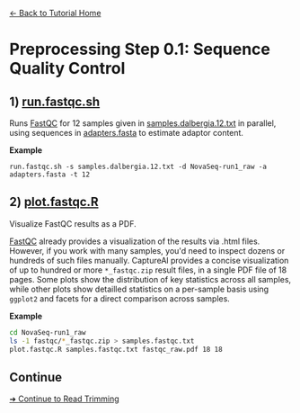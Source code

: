 [← Back to Tutorial Home](../)

# Preprocessing Step 0.1: Sequence Quality Control

## 1) [run.fastqc.sh](https://github.com/scrameri/CaptureAl/wiki/run.fastqc.sh)

Runs [FastQC](https://www.bioinformatics.babraham.ac.uk/projects/fastqc/) for 12 samples given in [samples.dalbergia.12.txt](https://raw.githubusercontent.com/scrameri/CaptureAl/master/tutorial/data/samples.dalbergia.12.txt) in parallel, using sequences in [adapters.fasta](https://raw.githubusercontent.com/scrameri/CaptureAl/master/tutorial/data/adapters.fasta) to estimate adaptor content.

**Example**
```
run.fastqc.sh -s samples.dalbergia.12.txt -d NovaSeq-run1_raw -a adapters.fasta -t 12
```

## 2) [plot.fastqc.R](https://github.com/scrameri/CaptureAl/wiki/plot.fastqc.R)

Visualize FastQC results as a PDF.

[FastQC](https://www.bioinformatics.babraham.ac.uk/projects/fastqc/) already provides a visualization of the results via .html files. However, if you work with many samples, you'd need to inspect dozens or hundreds of such files manually. CaptureAl provides a concise visualization of up to hundred or more `*_fastqc.zip` result files, in a single PDF file of 18 pages. Some plots show the distribution of key statistics across all samples, while other plots show detailled statistics on a per-sample basis using `ggplot2` and facets for a direct comparison across samples.

**Example**
```bash
cd NovaSeq-run1_raw
ls -1 fastqc/*_fastqc.zip > samples.fastqc.txt
plot.fastqc.R samples.fastqc.txt fastqc_raw.pdf 18 18
```

## Continue
[➜ Continue to Read Trimming](Step0.2_Read_Trimming.md)

